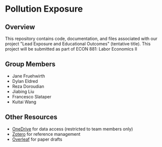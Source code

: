 # Pollution Exposure

## Overview
This repository contains code, documentation, and files associated with our project "Lead Exposure and Educational Outcomes" (tentative title). This project will be submitted as part of ECON 881: Labor Economics II

## Group Members 
- Jane Fruehwirth
- Dylan Eldred
- Reza Doroudian
- Jiabing Liu
- Francesco Slataper
- Kuitai Wang

## Other Resources
- [OneDrive](https://adminliveunc-my.sharepoint.com/:f:/r/personal/deld_ad_unc_edu/Documents/Pollution_881?csf=1&web=1&e=mmdKB6) for data access (restricted to team members only)
- [Zotero](https://www.zotero.org/groups/6140008/econ_881_pollution_exposure) for reference management
- [Overleaf](https://www.overleaf.com/read/dsvhgwvdxsrd#f0620e) for paper drafts
